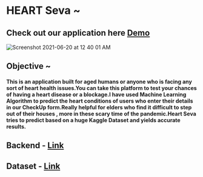 # HEART Seva ~


## Check out our application here <a href="https://predictor-frontend.herokuapp.com/">Demo</a>

![Screenshot 2021-06-20 at 12 40 01 AM](https://user-images.githubusercontent.com/53037053/122653240-0290a980-d161-11eb-9c78-af4b72ad23cc.png)


## Objective ~ 

#### This is an application built for aged humans or anyone who is facing any sort of heart health issues.You can take this platform to test your chances of having a heart disease or a blockage.I have used Machine Learning Algorithm to predict the heart conditions of users who enter their details in our CheckUp form.Really helpful for elders who find it difficult to step out of their houses , more in these scary time of the pandemic.Heart Seva tries to predict based on a huge Kaggle Dataset and yields accurate results.


## Backend - <a href="https://github.com/Sristi27/Heart-Disease-Predictor">Link</a>

## Dataset - <a href="https://www.kaggle.com/datasets/rashikrahmanpritom/heart-attack-analysis-prediction-dataset">Link</a>


